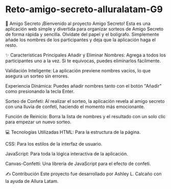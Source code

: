 # Reto-amigo-secreto-alluralatam-G9

🎁 Amigo Secreto
¡Bienvenido al proyecto Amigo Secreto! Esta es una aplicación web simple y divertida para organizar sorteos de Amigo Secreto de forma rápida y sencilla. Olvídate del papel y el bolígrafo. Simplemente añade los nombres de los participantes y deja que la aplicación haga el resto.

✨ Características Principales
Añadir y Eliminar Nombres: Agrega a todos los participantes uno a la vez. Si te equivocas, puedes eliminarlos fácilmente.

Validación Inteligente: La aplicación previene nombres vacíos, lo que asegura un sorteo sin errores.

Experiencia Dinámica: Puedes añadir nombres tanto con el botón "Añadir" como presionando la tecla Enter.

Sorteo de Confeti: Al realizar el sorteo, la aplicación revela al amigo secreto con una lluvia de confeti, haciendo el momento más emocionante.

Función de Reinicio: Borra la lista de nombres y el resultado con un solo clic para empezar un nuevo sorteo.

💻 Tecnologías Utilizadas
HTML: Para la estructura de la página.

CSS: Para los estilos de la interfaz de usuario.

JavaScript: Para toda la lógica interactiva de la aplicación.

Canvas-Confetti: Una librería de JavaScript para el efecto de confeti.

✍️ Contribución
Este proyecto fue desarrollado por Ashley L. Calcaño con la ayuda de Allura Latam.
